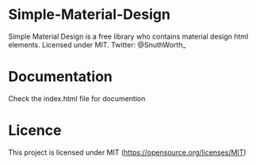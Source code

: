 # Simple-Material-Design
Simple Material Design is a free library who contains material design html elements. Licensed under MIT.  Twitter: @SnuthWorth_

# Documentation
Check the index.html file for documention

# Licence
This project is licensed under MIT (https://opensource.org/licenses/MIT)
